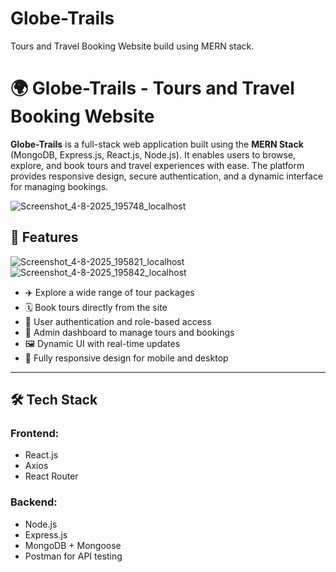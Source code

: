 # Globe-Trails
Tours and Travel Booking Website build using MERN stack.
# 🌍 Globe-Trails - Tours and Travel Booking Website

**Globe-Trails** is a full-stack web application built using the **MERN Stack** (MongoDB, Express.js, React.js, Node.js). It enables users to browse, explore, and book tours and travel experiences with ease. The platform provides responsive design, secure authentication, and a dynamic interface for managing bookings.

![Screenshot_4-8-2025_195748_localhost](https://github.com/user-attachments/assets/688d53ab-6b5e-42ab-9c27-b906b152c58f)


## 🚀 Features
![Screenshot_4-8-2025_195821_localhost](https://github.com/user-attachments/assets/569de128-07cf-401a-a7d2-ee874fd0c097)
![Screenshot_4-8-2025_195842_localhost](https://github.com/user-attachments/assets/0ebb82ff-995c-49f0-a8ab-92a4a93b70f8)



- ✈️ Explore a wide range of tour packages
- 🗓️ Book tours directly from the site
- 🔐 User authentication and role-based access
- 🧳 Admin dashboard to manage tours and bookings
- 🖼️ Dynamic UI with real-time updates
- 📱 Fully responsive design for mobile and desktop

---

## 🛠️ Tech Stack

### Frontend:
- React.js
- Axios
- React Router
### Backend:
- Node.js
- Express.js
- MongoDB + Mongoose
- Postman for API testing

